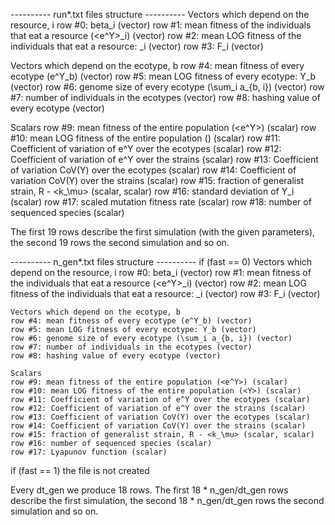 ---------- run*.txt files structure ----------
Vectors which depend on the resource, i
row #0: beta_i (vector)
row #1: mean fitness of the individuals that eat a resource (<e^Y>_i) (vector)
row #2: mean LOG fitness of the individuals that eat a resource: <Y>_i (vector)
row #3: F_i (vector)

Vectors which depend on the ecotype, b
row #4: mean fitness of every ecotype (e^Y_b) (vector)
row #5: mean LOG fitness of every ecotype: Y_b (vector)
row #6: genome size of every ecotype (\sum_i a_{b, i}) (vector)
row #7: number of individuals in the ecotypes (vector)
row #8: hashing value of every ecotype (vector)

Scalars
row #9: mean fitness of the entire population (<e^Y>) (scalar)
row #10: mean LOG fitness of the entire population (<Y>) (scalar)
row #11: Coefficient of variation of e^Y over the ecotypes (scalar)
row #12: Coefficient of variation of e^Y over the strains (scalar)
row #13: Coefficient of variation CoV(Y) over the ecotypes (scalar)
row #14: Coefficient of variation CoV(Y) over the strains (scalar)
row #15: fraction of generalist strain, R - <k_\mu> (scalar, scalar)
row #16: standard deviation of Y_i (scalar)
row #17: scaled mutation fitness rate (scalar)
row #18: number of sequenced species (scalar)

The first 19 rows describe the first simulation (with the given parameters), the second 19 rows the second simulation and so on.

---------- n_gen*.txt files structure ----------
if (fast == 0)
	Vectors which depend on the resource, i
	row #0: beta_i (vector)
	row #1: mean fitness of the individuals that eat a resource (<e^Y>_i) (vector)
	row #2: mean LOG fitness of the individuals that eat a resource: <Y>_i (vector)
	row #3: F_i (vector)

	Vectors which depend on the ecotype, b
	row #4: mean fitness of every ecotype (e^Y_b) (vector)
	row #5: mean LOG fitness of every ecotype: Y_b (vector)
	row #6: genome size of every ecotype (\sum_i a_{b, i}) (vector)
	row #7: number of individuals in the ecotypes (vector)
	row #8: hashing value of every ecotype (vector)

	Scalars
	row #9: mean fitness of the entire population (<e^Y>) (scalar)
	row #10: mean LOG fitness of the entire population (<Y>) (scalar)
	row #11: Coefficient of variation of e^Y over the ecotypes (scalar)
	row #12: Coefficient of variation of e^Y over the strains (scalar)
	row #13: Coefficient of variation CoV(Y) over the ecotypes (scalar)
	row #14: Coefficient of variation CoV(Y) over the strains (scalar)
	row #15: fraction of generalist strain, R - <k_\mu> (scalar, scalar)
	row #16: number of sequenced species (scalar)
	row #17: Lyapunov function (scalar)
	
if (fast == 1)
	the file is not created

Every dt_gen we produce 18 rows.
The first 18 * n_gen/dt_gen rows describe the first simulation, the second 18 * n_gen/dt_gen rows the second simulation and so on.
